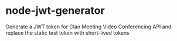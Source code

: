 # node-jwt-generator
Generate a JWT token for Clan Meeting Video Conferencing API and replace the static test token with short-lived tokens

